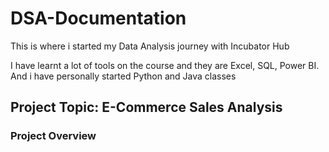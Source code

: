 # DSA-Documentation
This is where i started my Data Analysis journey with Incubator Hub

I have learnt a lot of tools on the course and they are  Excel, SQL, Power BI. And i have personally started Python and Java classes

## Project Topic: E-Commerce Sales Analysis

### Project Overview



